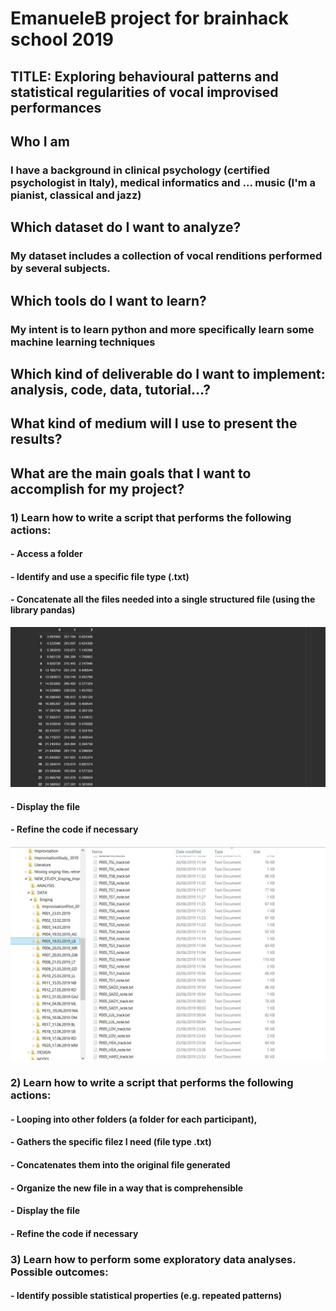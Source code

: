 # EmanueleB project for brainhack school 2019
## TITLE: Exploring behavioural patterns and statistical regularities of vocal improvised performances

## Who I am 
### I have a background in clinical psychology (certified psychologist in Italy), medical informatics and ... music (I'm a pianist, classical and jazz)

## Which dataset do I want to analyze?
### My dataset includes a collection of vocal renditions performed by several subjects.


## Which tools do I want to learn? 
### My intent is to learn python and more specifically learn some machine learning techniques 

## Which kind of deliverable do I want to implement: analysis, code, data, tutorial...?

## What kind of medium will I use to present the results?

## What are the main goals that I want to accomplish for my project?
### 1) Learn how to write a script that performs the following actions: 
#### - Access a folder 
#### - Identify and use a specific file type (.txt)
#### - Concatenate all the files needed into a single structured file (using the library pandas)

![](https://github.com/mtl-brainhack-school-2019/EmanueleB/blob/master/c2.JPG)

#### - Display the file
#### - Refine the code if necessary

![](https://github.com/mtl-brainhack-school-2019/EmanueleB/blob/master/Capture.JPG)

### 2) Learn how to write a script that performs the following actions:
#### - Looping into other folders (a folder for each participant), 
#### - Gathers the specific filez I need (file type .txt)
#### - Concatenates them into the original file generated
#### - Organize the new file in a way that is comprehensible
#### - Display the file
#### - Refine the code if necessary

### 3) Learn how to perform some exploratory data analyses. Possible outcomes:
#### - Identify possible statistical properties (e.g. repeated patterns)

